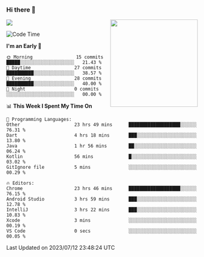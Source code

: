 ### Hi there 👋

![](https://metrics.lecoq.io/itaowu?template=classic&config.timezone=Asia%2FShanghai)
<img align='right' src="https://media.giphy.com/media/M9gbBd9nbDrOTu1Mqx/giphy.gif" width="230">

<!--START_SECTION:waka-->
![Code Time](http://img.shields.io/badge/Code%20Time-234%20hrs%2047%20mins-blue)

**I'm an Early 🐤** 

```text
🌞 Morning                15 commits          █████░░░░░░░░░░░░░░░░░░░░   21.43 % 
🌆 Daytime                27 commits          ██████████░░░░░░░░░░░░░░░   38.57 % 
🌃 Evening                28 commits          ██████████░░░░░░░░░░░░░░░   40.00 % 
🌙 Night                  0 commits           ░░░░░░░░░░░░░░░░░░░░░░░░░   00.00 % 
```


📊 **This Week I Spent My Time On** 

```text
💬 Programming Languages: 
Other                    23 hrs 49 mins      ███████████████████░░░░░░   76.31 % 
Dart                     4 hrs 18 mins       ███░░░░░░░░░░░░░░░░░░░░░░   13.80 % 
Java                     1 hr 56 mins        ██░░░░░░░░░░░░░░░░░░░░░░░   06.24 % 
Kotlin                   56 mins             █░░░░░░░░░░░░░░░░░░░░░░░░   03.02 % 
GitIgnore file           5 mins              ░░░░░░░░░░░░░░░░░░░░░░░░░   00.29 % 

🔥 Editors: 
Chrome                   23 hrs 46 mins      ███████████████████░░░░░░   76.15 % 
Android Studio           3 hrs 59 mins       ███░░░░░░░░░░░░░░░░░░░░░░   12.78 % 
IntelliJ                 3 hrs 22 mins       ███░░░░░░░░░░░░░░░░░░░░░░   10.83 % 
Xcode                    3 mins              ░░░░░░░░░░░░░░░░░░░░░░░░░   00.19 % 
VS Code                  0 secs              ░░░░░░░░░░░░░░░░░░░░░░░░░   00.05 % 
```


 Last Updated on 2023/07/12 23:48:24 UTC
<!--END_SECTION:waka-->

<!--
**itaowu/itaowu** is a ✨ _special_ ✨ repository because its `README.md` (this file) appears on your GitHub profile.

Here are some ideas to get you started:

- 🔭 I’m currently working on ...
- 🌱 I’m currently learning ...
- 👯 I’m looking to collaborate on ...
- 🤔 I’m looking for help with ...
- 💬 Ask me about ...
- 📫 How to reach me: ...
- 😄 Pronouns: ...
- ⚡ Fun fact: ...
-->
